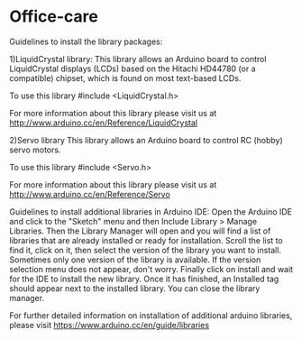# Office-care
Guidelines to install the library packages:

1)LiquidCrystal library:
This library allows an Arduino board to control LiquidCrystal displays (LCDs) based on the Hitachi HD44780 (or a compatible) chipset, which is found on most text-based LCDs.

To use this library
#include <LiquidCrystal.h>

For more information about this library please visit us at http://www.arduino.cc/en/Reference/LiquidCrystal

2)Servo library
This library allows an Arduino board to control RC (hobby) servo motors.

To use this library
#include <Servo.h>

For more information about this library please visit us at http://www.arduino.cc/en/Reference/Servo

Guidelines to install additional libraries in Arduino IDE:
Open the  Arduino IDE and click to the "Sketch" menu and then Include Library > Manage Libraries.
Then the Library Manager will open and you will find a list of libraries that are already installed or ready for installation.
 Scroll the list to find it, click on it, then select the version of the library you want to install. 
Sometimes only one version of the library is available. If the version selection menu does not appear, don't worry.
Finally click on install and wait for the IDE to install the new library. Once it has finished, an Installed tag should appear next to the installed library.
 You can close the library manager.


For further detailed information on installation of additional arduino libraries, please visit https://www.arduino.cc/en/guide/libraries

